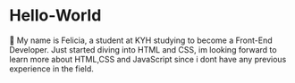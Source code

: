 # Hello-World
🌻 My name is Felicia, a student at KYH studying to become a Front-End Developer. 
Just started diving into HTML and CSS, im looking forward to learn more about HTML,CSS and JavaScript since i dont have any previous experience in the field.
